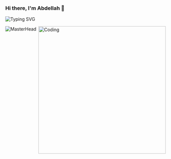### Hi there, I'm Abdellah 👋

<!-- Added Typing ticker -->    
![Typing SVG](https://readme-typing-svg.herokuapp.com?font=Fira+Code&duration=1200&pause=1000&color=F70000&width=800&lines=I'm+a+Computer+Science+Engineering+Student.;I'm+an+Applied+Mathematical+Engineering+Student.;and+I+like+contributing+to+the+opensource+community.)

![MasterHead](https://miro.medium.com/v2/resize:fit:1400/1*g__jiesLRIfCRefVG69Pfw.gif)
<img align="right" alt="Coding" width="400" src="https://cdn.dribbble.com/users/1162077/screenshots/3848914/programmer.gif">
